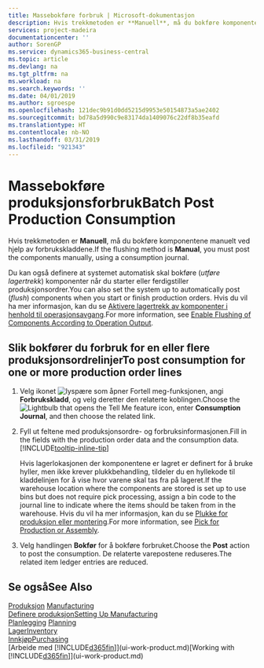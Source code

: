 ```yaml
---
title: Massebokføre forbruk | Microsoft-dokumentasjon
description: Hvis trekkmetoden er **Manuell**, må du bokføre komponentene manuelt ved hjelp av forbrukskladdene.
services: project-madeira
documentationcenter: ''
author: SorenGP
ms.service: dynamics365-business-central
ms.topic: article
ms.devlang: na
ms.tgt_pltfrm: na
ms.workload: na
ms.search.keywords: ''
ms.date: 04/01/2019
ms.author: sgroespe
ms.openlocfilehash: 121dec9b91d0dd5215d9953e50154873a5ae2402
ms.sourcegitcommit: bd78a5d990c9e83174da1409076c22df8b35eafd
ms.translationtype: HT
ms.contentlocale: nb-NO
ms.lasthandoff: 03/31/2019
ms.locfileid: "921343"
---
```

# <a name="batch-post-production-consumption"></a><span data-ttu-id="42ef8-103">Massebokføre produksjonsforbruk</span><span class="sxs-lookup"><span data-stu-id="42ef8-103">Batch Post Production Consumption</span></span>
<span data-ttu-id="42ef8-104">Hvis trekkmetoden er **Manuell**, må du bokføre komponentene manuelt ved hjelp av forbrukskladdene.</span><span class="sxs-lookup"><span data-stu-id="42ef8-104">If the flushing method is **Manual**, you must post the components manually, using a consumption journal.</span></span>

<span data-ttu-id="42ef8-105">Du kan også definere at systemet automatisk skal bokføre (*utføre lagertrekk*) komponenter når du starter eller ferdigstiller produksjonsordrer.</span><span class="sxs-lookup"><span data-stu-id="42ef8-105">You can also set the system up to automatically post (*flush*) components when you start or finish production orders.</span></span> <span data-ttu-id="42ef8-106">Hvis du vil ha mer informasjon, kan du se [Aktivere lagertrekk av komponenter i henhold til operasjonsavgang](production-how-to-flush-components-according-to-operation-output.md).</span><span class="sxs-lookup"><span data-stu-id="42ef8-106">For more information, see [Enable Flushing of Components According to Operation Output](production-how-to-flush-components-according-to-operation-output.md).</span></span>

## <a name="to-post-consumption-for-one-or-more-production-order-lines"></a><span data-ttu-id="42ef8-107">Slik bokfører du forbruk for en eller flere produksjonsordrelinjer</span><span class="sxs-lookup"><span data-stu-id="42ef8-107">To post consumption for one or more production order lines</span></span>  
1.  <span data-ttu-id="42ef8-108">Velg ikonet ![lyspære som åpner Fortell meg-funksjonen](media/ui-search/search_small.png "Fortell hva du vil gjøre"), angi **Forbrukskladd**, og velg deretter den relaterte koblingen.</span><span class="sxs-lookup"><span data-stu-id="42ef8-108">Choose the ![Lightbulb that opens the Tell Me feature](media/ui-search/search_small.png "Tell me what you want to do") icon, enter **Consumption Journal**, and then choose the related link.</span></span>  
2.  <span data-ttu-id="42ef8-109">Fyll ut feltene med produksjonsordre- og forbruksinformasjonen.</span><span class="sxs-lookup"><span data-stu-id="42ef8-109">Fill in the fields with the production order data and the consumption data.</span></span> [!INCLUDE[tooltip-inline-tip](includes/tooltip-inline-tip_md.md)]  

    <span data-ttu-id="42ef8-110">Hvis lagerlokasjonen der komponentene er lagret er definert for å bruke hyller, men ikke krever plukkbehandling, tildeler du en hyllekode til kladdelinjen for å vise hvor varene skal tas fra på lageret.</span><span class="sxs-lookup"><span data-stu-id="42ef8-110">If the warehouse location where the components are stored is set up to use bins but does not require pick processing, assign a bin code to the journal line to indicate where the items should be taken from in the warehouse.</span></span> <span data-ttu-id="42ef8-111">Hvis du vil ha mer informasjon, kan du se [Plukke for produksjon eller montering](warehouse-how-to-pick-for-production.md).</span><span class="sxs-lookup"><span data-stu-id="42ef8-111">For more information, see [Pick for Production or Assembly](warehouse-how-to-pick-for-production.md).</span></span>  
3.  <span data-ttu-id="42ef8-112">Velg handlingen **Bokfør** for å bokføre forbruket.</span><span class="sxs-lookup"><span data-stu-id="42ef8-112">Choose the **Post** action to post the consumption.</span></span> <span data-ttu-id="42ef8-113">De relaterte varepostene reduseres.</span><span class="sxs-lookup"><span data-stu-id="42ef8-113">The related item ledger entries are reduced.</span></span>

## <a name="see-also"></a><span data-ttu-id="42ef8-114">Se også</span><span class="sxs-lookup"><span data-stu-id="42ef8-114">See Also</span></span>  
<span data-ttu-id="42ef8-115">[Produksjon](production-manage-manufacturing.md)  </span><span class="sxs-lookup"><span data-stu-id="42ef8-115">[Manufacturing](production-manage-manufacturing.md)  </span></span>  
[<span data-ttu-id="42ef8-116">Definere produksjon</span><span class="sxs-lookup"><span data-stu-id="42ef8-116">Setting Up Manufacturing</span></span>](production-configure-production-processes.md)  
<span data-ttu-id="42ef8-117">[Planlegging](production-planning.md)    </span><span class="sxs-lookup"><span data-stu-id="42ef8-117">[Planning](production-planning.md)    </span></span>  
[<span data-ttu-id="42ef8-118">Lager</span><span class="sxs-lookup"><span data-stu-id="42ef8-118">Inventory</span></span>](inventory-manage-inventory.md)  
[<span data-ttu-id="42ef8-119">Innkjøp</span><span class="sxs-lookup"><span data-stu-id="42ef8-119">Purchasing</span></span>](purchasing-manage-purchasing.md)  
<span data-ttu-id="42ef8-120">[Arbeide med [!INCLUDE[d365fin](includes/d365fin_md.md)]](ui-work-product.md)</span><span class="sxs-lookup"><span data-stu-id="42ef8-120">[Working with [!INCLUDE[d365fin](includes/d365fin_md.md)]](ui-work-product.md)</span></span>
